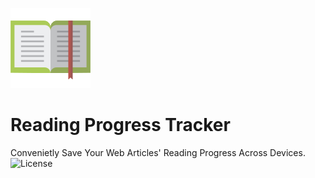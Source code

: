 ![Icon](images/prog_trkr128.png)  
# Reading Progress Tracker
Convenietly Save Your Web Articles' Reading Progress Across Devices.
![License](http://img.shields.io/:license-mit-blue.svg)
